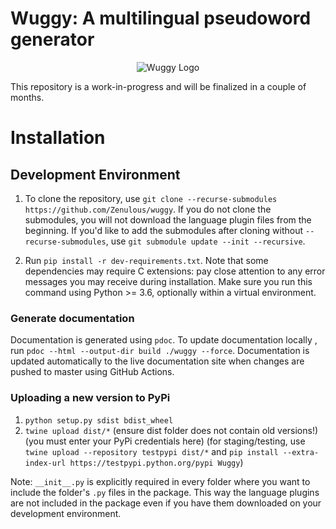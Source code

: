 # Wuggy: A multilingual pseudoword generator

<p align="center">
<img src=http://crr.ugent.be/wordpress/wp-content/uploads/2010/04/wug.jpg alt="Wuggy Logo">
</p>

This repository is a work-in-progress and will be finalized in a couple of months.

# Installation

## Development Environment

1. To clone the repository, use `git clone --recurse-submodules https://github.com/Zenulous/wuggy`.
   If you do not clone the submodules, you will not download the language plugin files from the beginning.
   If you'd like to add the submodules after cloning without `--recurse-submodules`, use `git submodule update --init --recursive`.

2. Run `pip install -r dev-requirements.txt`. Note that some dependencies may require C extensions: pay close attention to any error messages you may receive during installation.
   Make sure you run this command using Python >= 3.6, optionally within a virtual environment.

### Generate documentation

Documentation is generated using `pdoc`. To update documentation locally , run `pdoc --html --output-dir build ./wuggy --force`. Documentation is updated automatically to the live documentation site when changes are pushed to master using GitHub Actions.

### Uploading a new version to PyPi

1. `python setup.py sdist bdist_wheel`
2. `twine upload dist/*` (ensure dist folder does not contain old versions!) (you must enter your PyPi credentials here)
   (for staging/testing, use `twine upload --repository testpypi dist/*` and `pip install --extra-index-url https://testpypi.python.org/pypi Wuggy`)

Note: `__init__.py` is explicitly required in every folder where you want to include the folder's `.py` files in the package.
This way the language plugins are not included in the package even if you have them downloaded on your development environment.
